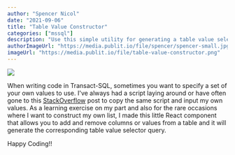 ```yaml
---
author: "Spencer Nicol"
date: "2021-09-06"
title: "Table Value Constructor"
categories: ["mssql"]
description: "Use this simple utility for generating a table value selector statement in SQL."
authorImageUrl: "https://media.publit.io/file/spencer/spencer-small.jpg"
imageUrl: "https://media.publit.io/file/table-value-constructor.png"
---
```


![](https://media.publit.io/file/table-value-constructor.png)

When writing code in Transact-SQL, sometimes you want to specify a set of your own values to use. I've always had a script laying around or have often gone to this [StackOverflow](https://stackoverflow.com/questions/1564956/how-can-i-select-from-list-of-values-in-sql-server/35093787#35093787) post to copy the same script and input my own values. As a learning exercise on my part and also for the rare occasions where I want to construct my own list, I made this little React component that allows you to add and remove columns or values from a table and it will generate the corresponding table value selector query.

<TableValueConstructor />

Happy Coding!!
